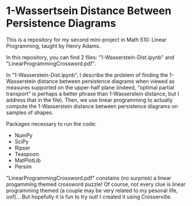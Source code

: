 # 1-Wassertsein Distance Between Persistence Diagrams
This is a repository for my second mini-project in Math 510: Linear Programming, taught by Henry Adams.

In this repository, you can find 2 files: "1-Wasserstein-Dist.ipynb" and "LinearProgrammingCrossword.pdf".

In "1-Wasserstein-Dist.ipynb", I describe the problem of finding the 1-Wasserstein distance between persistence diagrams when viewed as measures supported on the upper-half plane (indeed, "optimal partial transport" is perhaps a better phrase than 1-Wasserstein distance, but I address that in the file).
Then, we use linear programming to actually compute the 1-Wasserstein distance between persistence diagrams on samples of shapes.

Packages necessary to run the code:
* NumPy 
* SciPy
* Ripser
* Teaspoon
* MatPlotLib
* Persim

"LinearProgrammingCrossword.pdf" constains (no surprise) a linear progamming themed crossword puzzle! Of course, not every clue is linear programming themed (a couple may be very related to my pesonal life, oof)... But hopefully it is fun to try out! I created it using Crosserville.
